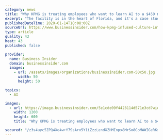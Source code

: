 ```yaml
---
category: news
title: "Why KPMG is treating employees who want to learn AI to a $450 million retraining center that feels like a luxury resort"
excerpt: "The facility is in the heart of Florida, and it's a case study in how positive company culture can play a role in driving digital transformations."
publishedDateTime: 2020-01-14T18:08:00Z
sourceUrl: https://www.businessinsider.com/how-kpmg-infused-culture-into-a-new-450-million-facility
type: article
quality: 43
heat: 43
published: false

provider:
  name: Business Insider
  domain: businessinsider.com
  images:
    - url: /assets/images/organizations/businessinsider.com-50x50.jpg
      width: 50
      height: 50

topics:
  - AI

images:
  - url: https://image.businessinsider.com/5e1cde09f4423114d571e3cd?width=1200&format=jpeg
    width: 1200
    height: 600
    title: "Why KPMG is treating employees who want to learn AI to a $450 million retraining center that feels like a luxury resort"

secured: "/z3s4uyc5ZPQ4Xe4w+Y7SsArx5Y1iZzzLendXZHMInpx8MrSo8CoMWWIGeRKxn1up5NLTgOxcbkBg5kyi4NPNM99AjJvam2m4qrb35nJfuj0l/cdf1lMtouTAzbXWyg01WqGwU0ewPJlWVCh3rrPJIsnSWtrPL1e0+FNMzHR9/44fCYiIeY8MsZ46JKvyfXyjuS8a+O6ojKLBELwooei6pfZRswmNrB7hWk+6cAfOcRhDApAHjPwwwZMB4DYN5Ko6A/WbUaPFptG6TYLMTtwTMV9UiMmtSOSV9LLw4amducBc06+yb6PO67UfOxiITOqdyz0USQeMNVa4v5Ipu0UJ2Mo6q+T7o6M9VciNdhFlvrCA71Swy1/ryW151pJ6JYPKVNLDWba5Oil8yV4OyJxE5XkVcJxkI9TxRbqj6s/RmqSntzdLfplr7CJFclyAcwoeeVJX1D/RWKAk/u5tF1N/g==;Np8JlO7xy45d3QrKgBYj0w=="
---
```


